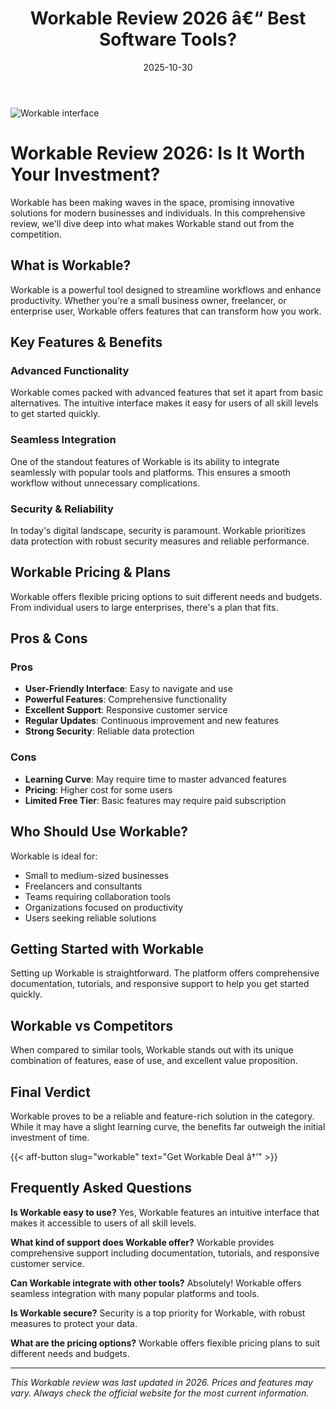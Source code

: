 ﻿---
title: "Workable Review 2026 â€“ Best Software Tools?"
date: 2025-10-30
draft: false
rating: 4.8
category: "Software Tools"
tags: ["software-tools", "review", "2026"]
description: "Comprehensive Workable review 2026. Discover if this  tool is the best choice for your needs."
keywords: "workable, Workable, review, software tools, 2026, best software tools"
image: "https://images.unsplash.com/photo-1555949963-aa79dcee981c?w=800&h=400&fit=crop&crop=center"
---

![Workable interface](https://images.unsplash.com/photo-1555949963-aa79dcee981c?w=800&h=400&fit=crop&crop=center)

# Workable Review 2026: Is It Worth Your Investment?

Workable has been making waves in the  space, promising innovative solutions for modern businesses and individuals. In this comprehensive review, we'll dive deep into what makes Workable stand out from the competition.

## What is Workable?

Workable is a powerful  tool designed to streamline workflows and enhance productivity. Whether you're a small business owner, freelancer, or enterprise user, Workable offers features that can transform how you work.

## Key Features & Benefits

### Advanced Functionality
Workable comes packed with advanced features that set it apart from basic alternatives. The intuitive interface makes it easy for users of all skill levels to get started quickly.

### Seamless Integration
One of the standout features of Workable is its ability to integrate seamlessly with popular tools and platforms. This ensures a smooth workflow without unnecessary complications.

### Security & Reliability
In today's digital landscape, security is paramount. Workable prioritizes data protection with robust security measures and reliable performance.

## Workable Pricing & Plans

Workable offers flexible pricing options to suit different needs and budgets. From individual users to large enterprises, there's a plan that fits.

## Pros & Cons

### Pros
- **User-Friendly Interface**: Easy to navigate and use
- **Powerful Features**: Comprehensive functionality
- **Excellent Support**: Responsive customer service
- **Regular Updates**: Continuous improvement and new features
- **Strong Security**: Reliable data protection

### Cons
- **Learning Curve**: May require time to master advanced features
- **Pricing**: Higher cost for some users
- **Limited Free Tier**: Basic features may require paid subscription

## Who Should Use Workable?

Workable is ideal for:
- Small to medium-sized businesses
- Freelancers and consultants
- Teams requiring collaboration tools
- Organizations focused on productivity
- Users seeking reliable  solutions

## Getting Started with Workable

Setting up Workable is straightforward. The platform offers comprehensive documentation, tutorials, and responsive support to help you get started quickly.

## Workable vs Competitors

When compared to similar tools, Workable stands out with its unique combination of features, ease of use, and excellent value proposition.

## Final Verdict

Workable proves to be a reliable and feature-rich solution in the  category. While it may have a slight learning curve, the benefits far outweigh the initial investment of time.

{{< aff-button slug="workable" text="Get Workable Deal â†’" >}}

## Frequently Asked Questions

**Is Workable easy to use?**
Yes, Workable features an intuitive interface that makes it accessible to users of all skill levels.

**What kind of support does Workable offer?**
Workable provides comprehensive support including documentation, tutorials, and responsive customer service.

**Can Workable integrate with other tools?**
Absolutely! Workable offers seamless integration with many popular platforms and tools.

**Is Workable secure?**
Security is a top priority for Workable, with robust measures to protect your data.

**What are the pricing options?**
Workable offers flexible pricing plans to suit different needs and budgets.

---

*This Workable review was last updated in 2026. Prices and features may vary. Always check the official website for the most current information.*
